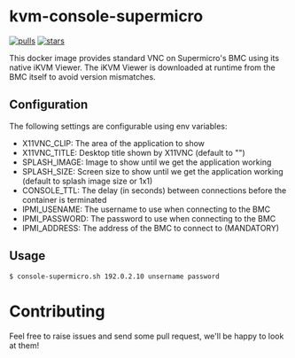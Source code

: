 kvm-console-supermicro
======================

[![pulls](https://img.shields.io/docker/pulls/internap/kvm-console-supermicro.png?maxAge=86400)](https://hub.docker.com/r/internap/kvm-console-supermicro/) [![stars](https://img.shields.io/docker/stars/internap/kvm-console-supermicro.png?maxAge=86400)](https://hub.docker.com/r/internap/kvm-console-supermicro/)


This docker image provides standard VNC on Supermicro's BMC using its native iKVM Viewer.  The iKVM Viewer is downloaded at runtime from the BMC itself to avoid version mismatches.

Configuration
-------------

The following settings are configurable using env variables:

 - X11VNC_CLIP: The area of the application to show
 - X11VNC_TITLE: Desktop title shown by X11VNC (default to "")
 - SPLASH_IMAGE: Image to show until we get the application working
 - SPLASH_SIZE: Screen size to show until we get the application working (default to splash image size or 1x1)
 - CONSOLE_TTL: The delay (in seconds) between connections before the container is terminated
 - IPMI_USENAME: The username to use when connecting to the BMC
 - IPMI_PASSWORD: The password to use when connecting to the BMC
 - IPMI_ADDRESS: The address of the BMC to connect to (MANDATORY)

Usage
-----

    $ console-supermicro.sh 192.0.2.10 unsername password

Contributing
============

Feel free to raise issues and send some pull request, we'll be happy to look at them!
